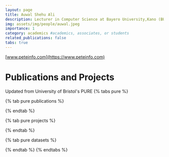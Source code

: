 ```yaml
---
layout: page
title: Auwal Shehu Ali
description: Lecturer in Computer Science at Bayero University,Kano (BUK)
img: assets/img/people/auwal.jpeg
importance: 1
category: academics #academics, associates, or students
related_publications: false
tabs: true
---
```


[www.peteinfo.com](https://www.peteinfo.com)

# Publications and Projects

Updated from University of Bristol's PURE
{% tabs pure %}

{% tab pure publications %}

<script src="//rss.bloople.net/?url=https%3A%2F%2Fresearch-information.bris.ac.uk%2Fen%2Fpersons%2Fpeter-d-bennett%2Fpublications%2F%3Fformat%3Drss&detail=-1&showtitle=false&type=js"></script>

{% endtab %}

{% tab pure projects %}

<script src="https://embeds.rss2html.net/embed.js?url=https%3A%2F%2Fresearch-information.bris.ac.uk%2Fen%2Fpersons%2Fpeter-d-bennett%2Fprojects%2F%3Fformat%3Drss&amp;embed_default_styles=0&amp;embed_render_copy_link=0&amp;embed_render_title=0&amp;feed_render_image=0&amp;feed_render_description=0&amp;item_render_title=0&amp;item_prefer_summary=1&amp;item_render_published=0"></script>

{% endtab %}

{% tab pure datasets %}

<script src="//rss.bloople.net/?url=https%3A%2F%2Fresearch-information.bris.ac.uk%2Fen%2Fpersons%2Fpeter-d-bennett%2Fdatasets%2F%3Fformat%3Drss&showtitle=false&type=js"></script>

{% endtab %}
{% endtabs %}
